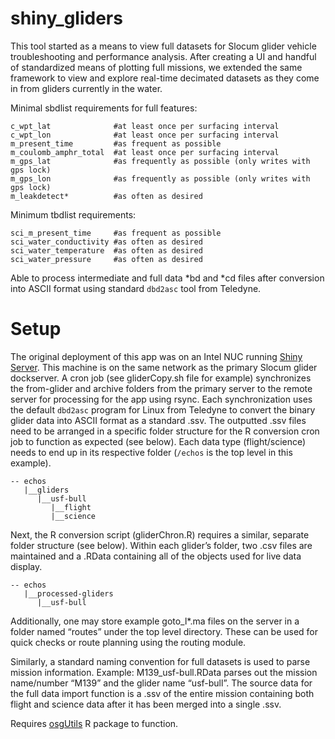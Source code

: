 
<!-- README.md is generated from README.Rmd. Please edit that file -->

# shiny_gliders

<!-- badges: start -->
<!-- badges: end -->

This tool started as a means to view full datasets for Slocum glider
vehicle troubleshooting and performance analysis. After creating a UI
and handful of standardized means of plotting full missions, we extended
the same framework to view and explore real-time decimated datasets as
they come in from gliders currently in the water.

Minimal sbdlist requirements for full features:

    c_wpt_lat              #at least once per surfacing interval
    c_wpt_lon              #at least once per surfacing interval
    m_present_time         #as frequent as possible
    m_coulomb_amphr_total  #at least once per surfacing interval
    m_gps_lat              #as frequently as possible (only writes with gps lock)
    m_gps_lon              #as frequently as possible (only writes with gps lock)
    m_leakdetect*          #as often as desired

Minimum tbdlist requirements:

    sci_m_present_time     #as frequent as possible
    sci_water_conductivity #as often as desired
    sci_water_temperature  #as often as desired
    sci_water_pressure     #as often as desired

Able to process intermediate and full data \*bd and \*cd files after
conversion into ASCII format using standard `dbd2asc` tool from
Teledyne.

# Setup

The original deployment of this app was on an Intel NUC running [Shiny
Server](https://posit.co/products/open-source/shiny-server/ "Link to Posit's Shiny Server page").
This machine is on the same network as the primary Slocum glider
dockserver. A cron job (see gliderCopy.sh file for example) synchronizes
the from-glider and archive folders from the primary server to the
remote server for processing for the app using rsync. Each
synchronization uses the default `dbd2asc` program for Linux from
Teledyne to convert the binary glider data into ASCII format as a
standard .ssv. The outputted .ssv files need to be arranged in a
specific folder structure for the R conversion cron job to function as
expected (see below). Each data type (flight/science) needs to end up in
its respective folder (`/echos` is the top level in this example).

    -- echos
       |__gliders
          |__usf-bull
             |__flight
             |__science

Next, the R conversion script (gliderChron.R) requires a similar,
separate folder structure (see below). Within each glider’s folder, two
.csv files are maintained and a .RData containing all of the objects
used for live data display.

    -- echos
       |__processed-gliders
          |__usf-bull

Additionally, one may store example goto_l\*.ma files on the server in a
folder named “routes” under the top level directory. These can be used
for quick checks or route planning using the routing module.

Similarly, a standard naming convention for full datasets is used to
parse mission information. Example: M139_usf-bull.RData parses out the
mission name/number “M139” and the glider name “usf-bull”. The source
data for the full data import function is a .ssv of the entire mission
containing both flight and science data after it has been merged into a
single .ssv.

Requires [osgUtils](https://github.com/oceanscienceguru/osgUtils) R
package to function.

